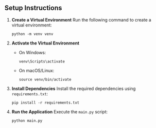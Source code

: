 ## Setup Instructions

1. **Create a Virtual Environment**
   Run the following command to create a virtual environment:
   ```
   python -m venv venv
   ```

2. **Activate the Virtual Environment**
   - On Windows:
     ```
     venv\Scripts\activate
     ```
   - On macOS/Linux:
     ```
     source venv/bin/activate
     ```

3. **Install Dependencies**
   Install the required dependencies using `requirements.txt`:
   ```
   pip install -r requirements.txt
   ```

4. **Run the Application**
   Execute the `main.py` script:
   ```
   python main.py
   ```
